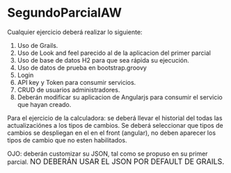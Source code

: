 # SegundoParcialAW

Cualquier ejercicio deberá realizar lo siguiente:

1. Uso de Grails.
2. Uso de Look and feel parecido al de la aplicacion del primer parcial
3. Uso de base de datos H2 para que sea rápida su ejecución.
4. Uso de datos de prueba en bootstrap.groovy
5. Login
6. API key y Token para consumir servicios.
7. CRUD de usuarios administradores.
8. Deberán modificar su aplicacion de Angularjs para consumir el servicio que hayan creado.

Para el ejercicio de la calculadora: se deberá llevar el historial del todas las actualizaciónes a los tipos de cambios. Se deberá seleccionar que tipos de cambios se despliegan en el en el front (angular), no deben aparecer los tipos de cambio que no esten habilitados. 

OJO: deberán customizar su JSON, tal como se propuso en su primer parcial. 
<big>NO DEBERÁN USAR EL JSON POR DEFAULT DE GRAILS.</big>
